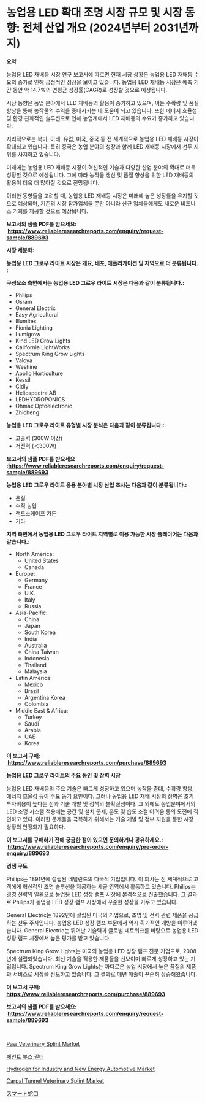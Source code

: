 <p><h1>농업용 LED 확대 조명 시장 규모 및 시장 동향: 전체 산업 개요 (2024년부터 2031년까지)</h1></p><p><strong>요약</strong></p>
<p><p>농업용 LED 재배등 시장 연구 보고서에 따르면 현재 시장 상황은 농업용 LED 재배등 수요의 증가로 인해 긍정적인 성장을 보이고 있습니다. 농업용 LED 재배등 시장은 예측 기간 동안 약 14.7%의 연평균 성장률(CAGR)로 성장할 것으로 예상됩니다.</p><p>시장 동향은 농업 분야에서 LED 재배등의 활용이 증가하고 있으며, 이는 수확량 및 품질 향상을 통해 농작물의 수익을 증대시키는 데 도움이 되고 있습니다. 또한 에너지 효율성 및 환경 친화적인 솔루션으로 인해 농업계에서 LED 재배등의 수요가 증가하고 있습니다.</p><p>지리적으로는 북미, 아태, 유럽, 미국, 중국 등 전 세계적으로 농업용 LED 재배등 시장이 확대되고 있습니다. 특히 중국은 농업 분야의 성장과 함께 LED 재배등 시장에서 선두 지위를 차지하고 있습니다.</p><p>미래에는 농업용 LED 재배등 시장이 혁신적인 기술과 다양한 산업 분야의 확대로 더욱 성장할 것으로 예상됩니다. 그에 따라 농작물 생산 및 품질 향상을 위한 LED 재배등의 활용이 더욱 더 많아질 것으로 전망됩니다.</p><p>이러한 동향들을 고려할 때, 농업용 LED 재배등 시장은 미래에 높은 성장률을 유지할 것으로 예상되며, 기존의 시장 참가업체들 뿐만 아니라 신규 업체들에게도 새로운 비즈니스 기회를 제공할 것으로 예상됩니다.</p></p>
<p><strong>보고서의 샘플 PDF를 받으세요: &nbsp;<a href="https://www.reliableresearchreports.com/enquiry/request-sample/889693">https://www.reliableresearchreports.com/enquiry/request-sample/889693</a></strong></p>
<p><strong>시장 세분화:</strong></p>
<p><strong> 농업용 LED 그로우 라이트 시장은 개요, 배포, 애플리케이션 및 지역으로 더 분류됩니다. :</strong></p>
<p><strong>구성요소 측면에서는 농업용 LED 그로우 라이트 시장은 다음과 같이 분류됩니다.:</strong></p>
<p><ul><li>Philips</li><li>Osram</li><li>General Electric</li><li>Easy Agricultural</li><li>Illumitex</li><li>Fionia Lighting</li><li>Lumigrow</li><li>Kind LED Grow Lights</li><li>California LightWorks</li><li>Spectrum King Grow Lights</li><li>Valoya</li><li>Weshine</li><li>Apollo Horticulture</li><li>Kessil</li><li>Cidly</li><li>Heliospectra AB</li><li>LEDHYDROPONICS</li><li>Ohmax Optoelectronic</li><li>Zhicheng</li></ul></p>
<p><strong> 농업용 LED 그로우 라이트 유형별 시장 분석은 다음과 같이 분류됩니다.:</strong></p>
<p><ul><li>고출력 (300W 이상)</li><li>저전력 (＜300W)</li></ul></p>
<p><strong>보고서의 샘플 PDF를 받으세요 :<a href="https://www.reliableresearchreports.com/enquiry/request-sample/889693">https://www.reliableresearchreports.com/enquiry/request-sample/889693</a></strong></p>
<p><strong> 농업용 LED 그로우 라이트 응용 분야별 시장 산업 조사는 다음과 같이 분류됩니다.:</strong></p>
<p><ul><li>온실</li><li>수직 농업</li><li>랜드스케이프 가든</li><li>기타</li></ul></p>
<p><strong>지역 측면에서 농업용 LED 그로우 라이트 지역별로 이용 가능한 시장 플레이어는 다음과 같습니다.:</strong></p>
<p><ul>
    <li>
        North America:
        <ul>
            <li>United States</li>
            <li>Canada</li>
        </ul>
    </li>
    <li>
        Europe:
        <ul>
            <li>Germany</li>
            <li>France</li>
            <li>U.K.</li>
            <li>Italy</li>
            <li>Russia</li>
        </ul>
    </li>
    <li>
        Asia-Pacific:
        <ul>
            <li>China</li>
            <li>Japan</li>
            <li>South Korea</li>
            <li>India</li>
            <li>Australia</li>
            <li>China Taiwan</li>
            <li>Indonesia</li>
            <li>Thailand</li>
            <li>Malaysia</li>
        </ul>
    </li>
    <li>
        Latin America:
        <ul>
            <li>Mexico</li>
            <li>Brazil</li>
            <li>Argentina Korea</li>
            <li>Colombia</li>
        </ul>
    </li>
    <li>
        Middle East & Africa:
        <ul>
            <li>Turkey</li>
            <li>Saudi</li>
            <li>Arabia</li>
            <li>UAE</li>
            <li>Korea</li>
        </ul>
    </li>
    </ul></p>
<p><strong>이 보고서 구매: &nbsp;<a href="https://www.reliableresearchreports.com/purchase/889693">https://www.reliableresearchreports.com/purchase/889693</a></strong></p>
<p><strong>농업용 LED 그로우 라이트의 주요 동인 및 장벽 시장</strong></p>
<p><p>농업용 LED 재배등의 주요 기술은 빠르게 성장하고 있으며 농작물 증대, 수확량 향상, 에너지 효율성 등이 주요 동기 요인이다. 그러나 농업용 LED 재배 시장의 장벽은 초기 투자비용이 높다는 점과 기술 개발 및 정책의 불확실성이다. 그 외에도 농업분야에서의 LED 조명 시스템 적용에는 공간 및 설치 문제, 온도 및 습도 조절 어려움 등의 도전에 직면하고 있다. 이러한 문제들을 극복하기 위해서는 기술 개발 및 정부 지원을 통한 시장 상황의 안정화가 필요하다.</p></p>
<p><strong>이 보고서를 구매하기 전에 궁금한 점이 있으면 문의하거나 공유하세요.: &nbsp;<a href="https://www.reliableresearchreports.com/enquiry/pre-order-enquiry/889693">https://www.reliableresearchreports.com/enquiry/pre-order-enquiry/889693</a></strong></p>
<p><strong>경쟁 구도</strong></p>
<p><p>Philips는 1891년에 설립된 네덜란드의 다국적 기업입니다. 이 회사는 전 세계적으로 고객에게 혁신적인 조명 솔루션을 제공하는 세골 영역에서 활동하고 있습니다. Philips는 경영 전략의 일환으로 농업용 LED 성장 램프 시장에 본격적으로 진출했습니다. 그 결과로 Philips가 농업용 LED 성장 램프 시장에서 꾸준한 성장을 거두고 있습니다.</p><p>General Electric는 1892년에 설립된 미국의 기업으로, 조명 및 전력 관련 제품을 공급하는 선두 주자입니다. 농업용 LED 성장 램프 부문에서 역시 획기적인 개방을 이루어냈습니다. General Electric는 뛰어난 기술력과 글로벌 네트워크를 바탕으로 농업용 LED 성장 램프 시장에서 높은 평가를 받고 있습니다.</p><p>Spectrum King Grow Lights는 미국의 농업용 LED 성장 램프 전문 기업으로, 2008년에 설립되었습니다. 최신 기술을 적용한 제품들을 선보이며 빠르게 성장하고 있는 기업입니다. Spectrum King Grow Lights는 까다로운 농업 시장에서 높은 품질의 제품과 서비스로 시장을 선도하고 있습니다. 그 결과로 매년 매출이 꾸준히 상승해왔습니다.</p></p>
<p><strong>이 보고서 구매: &nbsp; <a href="https://www.reliableresearchreports.com/purchase/889693">https://www.reliableresearchreports.com/purchase/889693</a></strong></p>
<p><strong>보고서의 샘플 PDF를 받으세요: &nbsp;<a href="https://www.reliableresearchreports.com/enquiry/request-sample/889693">https://www.reliableresearchreports.com/enquiry/request-sample/889693</a></strong><strong></strong></p>
<p>&nbsp;</p>
<p><p><a href="https://issuu.com/reportprime-2/docs/paw-veterinary-splint-market-size-2030.pptx">Paw Veterinary Splint Market</a></p><p><a href="https://github.com/nuekbpymrrz5/Market-Research-Report-List-1/blob/main/20848362051.md">페인트 부스 필터</a></p><p><a href="https://github.com/yoshih12/Market-Research-Report-List-2/blob/main/hydrogen-for-industry-and-new-energy-automotive-market.md">Hydrogen for Industry and New Energy Automotive Market</a></p><p><a href="https://issuu.com/reportprime-2/docs/carpal-tunnel-veterinary-splint-market-size-2030.p">Carpal Tunnel Veterinary Splint Market</a></p><p><a href="https://github.com/jkjreqjscoxx7/Market-Research-Report-List-1/blob/main/41759132479.md">スマート蛇口</a></p></p>